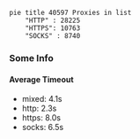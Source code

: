 
```mermaid
pie title 40597 Proxies in list
    "HTTP" : 28225
    "HTTPS": 10763
    "SOCKS" : 8740
```

### Some Info
#### Average Timeout

- mixed: 4.1s
- http: 2.3s
- https: 8.0s
- socks: 6.5s